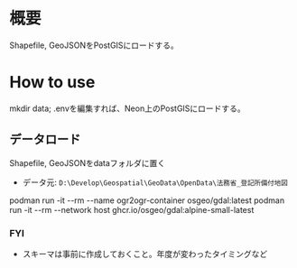 # 概要
Shapefile, GeoJSONをPostGISにロードする。

# How to use
mkdir data;
.envを編集すれば、Neon上のPostGISにロードする。

## データロード
Shapefile, GeoJSONをdataフォルダに置く

- データ元: `D:\Develop\Geospatial\GeoData\OpenData\法務省_登記所備付地図`

podman run -it --rm --name ogr2ogr-container osgeo/gdal:latest
podman run -it --rm --network host ghcr.io/osgeo/gdal:alpine-small-latest

### FYI
- スキーマは事前に作成しておくこと。年度が変わったタイミングなど
